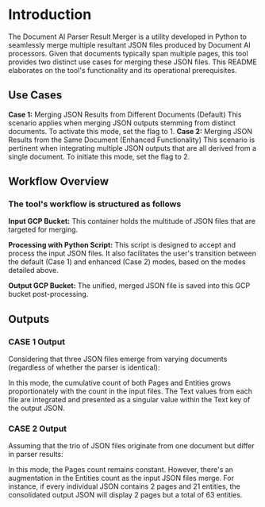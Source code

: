 # Introduction
The Document AI Parser Result Merger is a utility developed in Python to seamlessly merge multiple resultant JSON files produced by Document AI processors. Given that documents typically span multiple pages, this tool provides two distinct use cases for merging these JSON files. This README elaborates on the tool's functionality and its operational prerequisites.

## Use Cases
**Case 1:** Merging JSON Results from Different Documents (Default)
This scenario applies when merging JSON outputs stemming from distinct documents.
To activate this mode, set the flag to 1.
**Case 2:** Merging JSON Results from the Same Document (Enhanced Functionality)
This scenario is pertinent when integrating multiple JSON outputs that are all derived from a single document.
To initiate this mode, set the flag to 2.

## Workflow Overview
### The tool's workflow is structured as follows

**Input GCP Bucket:** This container holds the multitude of JSON files that are targeted for merging.

**Processing with Python Script:** This script is designed to accept and process the input JSON files. It also facilitates the user's transition between the default (Case 1) and enhanced (Case 2) modes, based on the modes detailed above.

**Output GCP Bucket:** The unified, merged JSON file is saved into this GCP bucket post-processing.

## Outputs
### CASE 1 Output
Considering that three JSON files emerge from varying documents (regardless of whether the parser is identical):

In this mode, the cumulative count of both Pages and Entities grows proportionately with the count in the input files. The Text values from each file are integrated and presented as a singular value within the Text key of the output JSON.

### CASE 2 Output
Assuming that the trio of JSON files originate from one document but differ in parser results:

In this mode, the Pages count remains constant. However, there's an augmentation in the Entities count as the input JSON files merge. For instance, if every individual JSON contains 2 pages and 21 entities, the consolidated output JSON will display 2 pages but a total of 63 entities.